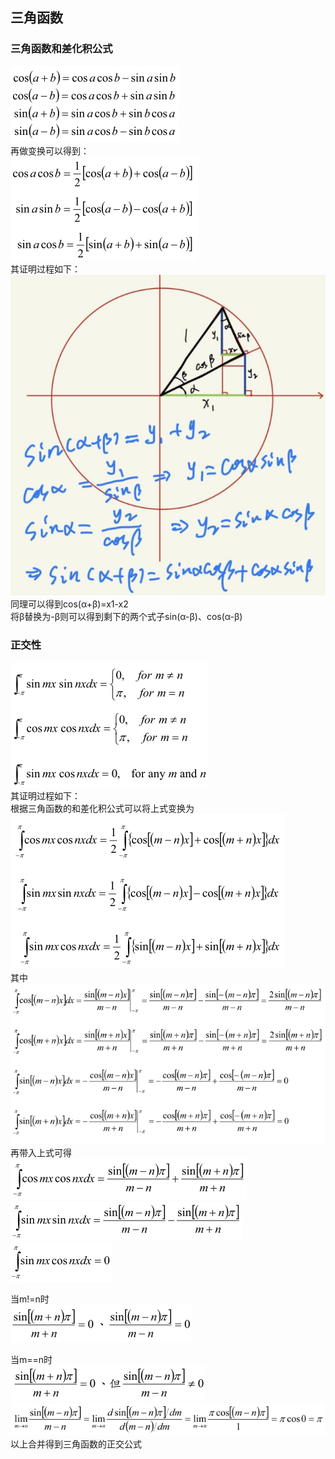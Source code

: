 ## 三角函数
### 三角函数和差化积公式
![](src/formula_0.PNG)  
再做变换可以得到：  
![](src/formula_1.PNG)  
其证明过程如下：  
![](src/formula_2.PNG)  
同理可以得到cos(α+β)=x1-x2  
将β替换为-β则可以得到剩下的两个式子sin(α-β)、cos(α-β)  
### 正交性  
![](src/formula_3.PNG)  
其证明过程如下：  
根据三角函数的和差化积公式可以将上式变换为  
![](src/formula_4.PNG)  
其中  
![](src/formula_5.PNG)  
再带入上式可得  
![](src/formula_6.PNG)  
![](src/formula_7.PNG)  
![](src/formula_8.PNG)  

当m!=n时  
![](src/formula_9.PNG)  

当m==n时  
![](src/formula_10.PNG)  
![](src/formula_11.PNG)  
以上合并得到三角函数的正交公式